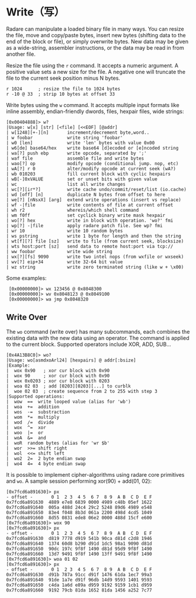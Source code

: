 # Write（写）

Radare can manipulate a loaded binary file in many ways. You can resize the file, move and copy/paste bytes, insert new bytes \(shifting data to the end of the block or file\), or simply overwrite bytes. New data may be given as a wide-string, assembler instructions, or the data may be read in from another file.

Resize the file using the `r` command. It accepts a numeric argument. A positive value sets a new size for the file. A negative one will truncate the file to the current seek position minus N bytes.

```text
r 1024      ; resize the file to 1024 bytes
r -10 @ 33  ; strip 10 bytes at offset 33
```

Write bytes using the `w` command. It accepts multiple input formats like inline assembly, endian-friendly dwords, files, hexpair files, wide strings:

```text
[0x00404888]> w?
|Usage: w[x] [str] [<file] [<<EOF] [@addr]
| w[1248][+-][n]       increment/decrement byte,word..
| w foobar             write string 'foobar'
| w0 [len]             write 'len' bytes with value 0x00
| w6[de] base64/hex    write base64 [d]ecoded or [e]ncoded string
| wa[?] push ebp       write opcode, separated by ';'
| waf file             assemble file and write bytes
| wao[?] op            modify opcode (conditional jump. nop, etc)
| wA[?] r 0            alter/modify opcode at current seek (wA?)
| wb 010203            fill current block with cyclic hexpairs
| wB[-]0xVALUE         set or unset bits with given value
| wc                   list all write changes
| wc[?][ir*?]          write cache undo/commit/reset/list (io.cache)
| wd [off] [n]         duplicate N bytes from offset to here
| we[?] [nNsxX] [arg]  extend write operations (insert vs replace)
| wf -|file            write contents of file at current offset
| wh r2                whereis/which shell command
| wm f0ff              set cyclick binary write mask hexpair
| wo[?] hex            write in block with operation. 'wo?' fmi
| wp[?] -|file         apply radare patch file. See wp? fmi
| wr 10                write 10 random bytes
| ws pstring           write 1 byte for length and then the string
| wt[f][?] file [sz]   write to file (from current seek, blocksize)
| wts host:port [sz]   send data to remote host:port via tcp://
| ww foobar            write wide string
| wx[?][fs] 9090       write two intel nops (from wxfile or wxseek)
| wv[?] eip+34         write 32-64 bit value
| wz string            write zero terminated string (like w + \x00)
```

Some examples:

```text
 [0x00000000]> wx 123456 @ 0x8048300
 [0x00000000]> wv 0x8048123 @ 0x8049100
 [0x00000000]> wa jmp 0x8048320
```

## Write Over

The `wo` command \(write over\) has many subcommands, each combines the existing data with the new data using an operator. The command is applied to the current block. Supported operators include XOR, ADD, SUB...

```text
[0x4A13B8C0]> wo?
|Usage: wo[asmdxoArl24] [hexpairs] @ addr[:bsize]
|Example:
|  wox 0x90   ; xor cur block with 0x90
|  wox 90     ; xor cur block with 0x90
|  wox 0x0203 ; xor cur block with 0203
|  woa 02 03  ; add [0203][0203][...] to curblk
|  woe 02 03  ; create sequence from 2 to 255 with step 3
|Supported operations:
|  wow  ==  write looped value (alias for 'wb')
|  woa  +=  addition
|  wos  -=  substraction
|  wom  *=  multiply
|  wod  /=  divide
|  wox  ^=  xor
|  woo  |=  or
|  woA  &=  and
|  woR  random bytes (alias for 'wr $b'
|  wor  >>= shift right
|  wol  <<= shift left
|  wo2  2=  2 byte endian swap
|  wo4  4=  4 byte endian swap
```

It is possible to implement cipher-algorithms using radare core primitives and `wo`. A sample session performing xor\(90\) + add\(01, 02\):

```text
[0x7fcd6a891630]> px
- offset -       0 1  2 3  4 5  6 7  8 9  A B  C D  E F
0x7fcd6a891630  4889 e7e8 6839 0000 4989 c48b 05ef 1622
0x7fcd6a891640  005a 488d 24c4 29c2 5248 89d6 4989 e548
0x7fcd6a891650  83e4 f048 8b3d 061a 2200 498d 4cd5 1049
0x7fcd6a891660  8d55 0831 ede8 06e2 0000 488d 15cf e600
[0x7fcd6a891630]> wox 90
[0x7fcd6a891630]> px
- offset -       0 1  2 3  4 5  6 7  8 9  A B  C D  E F
0x7fcd6a891630  d819 7778 d919 541b 90ca d81d c2d8 1946
0x7fcd6a891640  1374 60d8 b290 d91d 1dc5 98a1 9090 d81d
0x7fcd6a891650  90dc 197c 9f8f 1490 d81d 95d9 9f8f 1490
0x7fcd6a891660  13d7 9491 9f8f 1490 13ff 9491 9f8f 1490
[0x7fcd6a891630]> woa 01 02
[0x7fcd6a891630]> px
- offset -       0 1  2 3  4 5  6 7  8 9  A B  C D  E F
0x7fcd6a891630  d91b 787a 91cc d91f 1476 61da 1ec7 99a3
0x7fcd6a891640  91de 1a7e d91f 96db 14d9 9593 1401 9593
0x7fcd6a891650  c4da 1a6d e89a d959 9192 9159 1cb1 d959
0x7fcd6a891660  9192 79cb 81da 1652 81da 1456 a252 7c77
```

